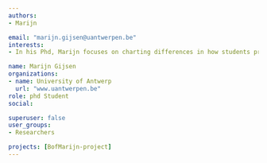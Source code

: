 ```yaml
---
authors:
- Marijn

email: "marijn.gijsen@uantwerpen.be"
interests:
- In his Phd, Marijn focuses on charting differences in how students process online videos (knowledge clips) in a 'flipped classroom' and whether different strategies can be distinguished therein. Both 'trace data' and qualitative data will be used. 

name: Marijn Gijsen
organizations:
- name: University of Antwerp
  url: "www.uantwerpen.be"
role: phd Student
social:

superuser: false
user_groups:
- Researchers

projects: [BofMarijn-project]
---
```


